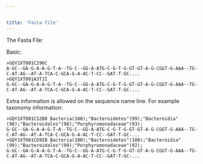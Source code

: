 ```yaml
---


title: 'Fasta file'
---
```

The Fasta File:

Basic:

    >GQY1XT001C296C
    A-GC--GA-G-A-A-G-T-A--TG-C--GG-A-ATG-C-G-T-G-GT-GT-A-G-CGGT-G-AAA--TG-C-AT-AG--AT-A-TCA-C-GCA-G-A-AC-T-CC--GAT-T-GC-...
    >GQY1XT001A3TJI
    G-GC--GA-G-A-A-G-T-A--TG-C--GG-A-ATG-C-G-T-G-GT-GT-A-G-CGGT-G-AAA--TG-C-AT-AG--AT-A-TCA-C-GCA-G-A-AC-T-CC--GAT-T-GC-...

Extra information is allowed on the sequence name line. For example
taxonomy information:

    >GQY1XT001CS2B8 Bacteria(100);"Bacteroidetes"(99);"Bacteroidia"(98);"Bacteroidales"(98);"Porphyromonadaceae"(93);
    G-GC--GA-G-A-A-G-T-A--TG-C--GG-A-ATG-C-G-T-G-GT-GT-A-G-CGGT-G-AAA--TG-C-AT-AG--AT-A-TCA-C-GCA-G-A-AC-T-CC--GAT-T-GC-...
    >GQY1XT001CD9IB Bacteria(100);"Bacteroidetes"(100);"Bacteroidia"(99);"Bacteroidales"(99);"Porphyromonadaceae"(92);
    G-GC--GA-G-A-A-G-T-A--TG-C--GG-A-ATG-C-G-T-G-GT-GT-A-G-CGGT-G-AAA--TG-C-AT-AG--AT-A-TCA-C-GCA-G-A-AC-T-CC--GAT-T-GC-...
